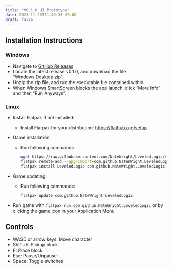 ```yaml
---
title: "V0.1.0 UI Prototype"
date: 2023-11-20T11:40:33-05:00
draft: false
---
```


## Installation Instructions
### Windows
* Navigate to [GitHub Releases](https://github.com/NateWright/LeveledLogic/releases) 
* Locate the latest release v0.1.0, and download the file “Windows.Desktop.zip”.
* Unzip the zip file, and run the executable file contained within.
* When Windows SmartScreen blocks the app launch, click “More Info” and then “Run Anyways”.
### Linux
* Install Flatpak if not installed:
  * Install Flatpak for your distribution: https://flathub.org/setup
* Game installation:
  * Run following commands

    ```bash
    wget https://raw.githubusercontent.com/NateWright/LeveledLogic/main/com.github.NateWright.LeveledLogic.pgp
    flatpak remote-add --gpg-import=com.github.NateWright.LeveledLogic.pgp LeveledLogic https://natewright.github.io/LeveledLogic/
    flatpak install LeveledLogic com.github.NateWright.LeveledLogic
    ```


* Game updating:
  * Run following commands:
    ```bash
    flatpak update com.github.NateWright.LeveledLogic
    ```
* Run game with `flatpak run com.github.NateWright.LeveledLogic` or by clicking the game icon in your Application Menu

## Controls
* WASD or arrow keys: Move character
* Shift+E: Pickup block
* E: Place block
* Esc: Pause/Unpause
* Space: Toggle switches       
